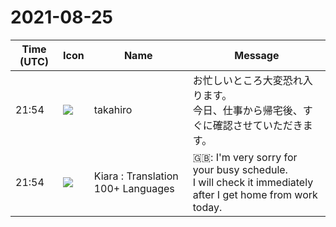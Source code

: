 # 2021-08-25

|Time (UTC)|Icon|Name|Message|
|---|---|---|---|
|21:54|![](https://avatars.slack-edge.com/2021-03-07/1843534807857_00f7c5a10c2fdc7b710d_72.jpg)|takahiro|お忙しいところ大変恐れ入ります。<br>今日、仕事から帰宅後、すぐに確認させていただきます。|
|21:54|![](https://avatars.slack-edge.com/2021-08-02/2324149410423_2aa7423c4133ecb9f168_72.png)|Kiara : Translation 100+ Languages|🇬🇧: I'm very sorry for your busy schedule.<br>I will check it immediately after I get home from work today.|
